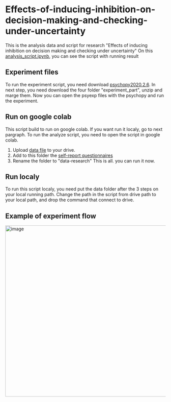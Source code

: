 # Effects-of-inducing-inhibition-on-decision-making-and-checking-under-uncertainty
This is the analysis data and script for research "Effects of inducing inhibition on decision making and checking under uncertainty"
On this [analysis_script.ipynb](https://github.com/HodayaAdlerResearch/Effects-of-inducing-inhibition-on-decision-making-and-checking-under-uncertainty/blob/main/analysis_script.ipynb), you can see the script with running result
## Experiment files
To run the experiment script, you need download [psychopy2020.2.6](https://github.com/psychopy/psychopy/releases/tag/2020.2.6).
In next step, you need download the four folder "experiment_part", unzip and marge them.
Now you can open the psyexp files with the psychopy and run the experiment. 
## Run on google colab
This script build to run on google colab. If you want run it localy, go to next pargraph. 
To run the analyze script, you need to open the script in google colab.
1. Upload [data file](https://github.com/HodayaAdlerResearch/Effects-of-inducing-inhibition-on-decision-making-and-checking-under-uncertainty/blob/main/data-uncertainty%26checking.zip) to your drive.
2. Add to this folder the [self-report questionnaires](https://github.com/HodayaAdlerResearch/Effects-of-inducing-inhibition-on-decision-making-and-checking-under-uncertainty/blob/main/inhibitory_control%26uncertainty%26check_score.xlsx)
3. Rename the folder to "data-research"
This is all. you can run it now. 
## Run localy
To run this script localy, you need put the data folder after the  3 steps on your local running path.
Change the path in the script from drive path to your local path, and drop the command that connect to drive.

## Example of experiment flow

<img width="536" alt="image" src="https://user-images.githubusercontent.com/112691193/190482475-6f75e67a-d907-4cf0-91d3-97c60a6fd280.png">

